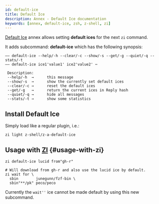 ```yaml
---
id: default-ice
title: Default Ice
description: Annex - Default Ice documentation
keywords: [annex, default-ice, zsh, z-shell, zi]
---
```


[Default Ice](https://github.com/z-shell/z-a-default-ice) annex allows setting **default ices** for the next `zi` command.

It adds subcommand: **default-ice** which has the following synopsis:

```shell
—— default-ice --help/-h --clear/-c --show/-s --get/-g --quiet/-q --stats/-t
—— default-ice ice1'value1' ice2'value2' ⋯

 Description:
 --help/-h	→      this message
 --show/-s	→      show the currently set default ices
 --clear/-c	→      reset the default ices
 --get/-g	→      return the current ices in Reply hash
 --quiet/-q	→      hide all messages
 --stats/-t	→      show some statistics
```

## Install Default Ice

Simply load like a regular plugin, i.e.:

```zsh
zi light z-shell/z-a-default-ice
```

## Usage with [ZI](https://github.com/z-shell/zi) {#usage-with-zi}

```shell
zi default-ice lucid from"gh-r"

# Will download from gh-r and also use the lucid ice by default.
zi wait for \
  sbin        junegunn/fzf-bin \
  sbin"**/pk" peco/peco
```

Currently the `wait''` ice cannot be made default by using this new subcommand.
